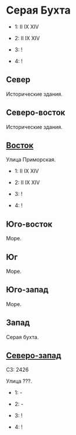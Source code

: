 # Серая Бухта

* 1:    II  IX  XIV
* 2:    II  IX  XIV

* 3:    !
* 4:    !

## Север

Исторические здания.

## Северо-восток

Исторические здания.

## [Восток](./520150.md)

Улица Приморская.

* 1:    II  IX  XIV
* 2:    II  IX  XIV

* 3:    !
* 4:    !

## Юго-восток

Море.

## Юг

Море.

## Юго-запад

Море.

## Запад

Серая бухта.

## [Северо-запад](./490150.md)

СЗ: 2426

Улица ???.

* 1:    -
* 2:    -

* 3:    !
* 4:    !
